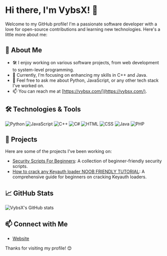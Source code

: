 # Hi there, I'm VybsX! 👋

Welcome to my GitHub profile! I'm a passionate software developer with a love for open-source contributions and learning new technologies. Here's a little more about me:

## 🚀 About Me

- 🛠️ I enjoy working on various software projects, from web development to system-level programming.
- 🌱 Currently, I'm focusing on enhancing my skills in C++ and Java.
- 💬 Feel free to ask me about Python, JavaScript, or any other tech stack I've worked on.
- 📫 You can reach me at [https://vybsx.com/](https://vybsx.com/).

## 🛠️ Technologies & Tools

![Python](https://img.shields.io/badge/-Python-3776AB?style=flat&logo=python&logoColor=white)
![JavaScript](https://img.shields.io/badge/-JavaScript-F7DF1E?style=flat&logo=javascript&logoColor=black)
![C++](https://img.shields.io/badge/-C++-00599C?style=flat&logo=c%2B%2B&logoColor=white)
![C#](https://img.shields.io/badge/-C%23-239120?style=flat&logo=c-sharp&logoColor=white)
![HTML](https://img.shields.io/badge/-HTML5-E34F26?style=flat&logo=html5&logoColor=white)
![CSS](https://img.shields.io/badge/-CSS3-1572B6?style=flat&logo=css3&logoColor=white)
![Java](https://img.shields.io/badge/-Java-007396?style=flat&logo=java&logoColor=white)
![PHP](https://img.shields.io/badge/-PHP-777BB4?style=flat&logo=php&logoColor=white)

## 🔧 Projects

Here are some of the projects I've been working on:

- [Security Scripts For Beginners](https://github.com/VybsX/Security-Scripts-For-Beginners): A collection of beginner-friendly security scripts.
- [How to crack any Keyauth loader NOOB FRIENDLY TUTORIAL](https://github.com/VybsX/How-to-crack-any-Keyauth-loader-NOOB-FRIENDLY-TUTORIAL-): A comprehensive guide for beginners on cracking Keyauth loaders.

## 📈 GitHub Stats

![VybsX's GitHub stats](https://github-readme-stats.vercel.app/api?username=VybsX&show_icons=true&theme=radical)

## 📫 Connect with Me

- [Website](https://vybsx.com/)

Thanks for visiting my profile! 😊
